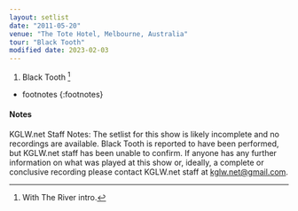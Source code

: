 ```yaml
---
layout: setlist
date: "2011-05-20"
venue: "The Tote Hotel, Melbourne, Australia"
tour: "Black Tooth"
modified date: 2023-02-03
---
```



 1. Black Tooth
    [^1]
    
<!--snippet-->
* footnotes
{:footnotes}
[^1]: With The River intro.

#### Notes

KGLW.net Staff Notes: The setlist for this show is likely incomplete and no recordings are available. Black Tooth is reported to have been performed, but KGLW.net staff has been unable to confirm. If anyone has any further information on what was played at this show or, ideally, a complete or conclusive recording please contact KGLW.net staff at kglw.net@gmail.com.
